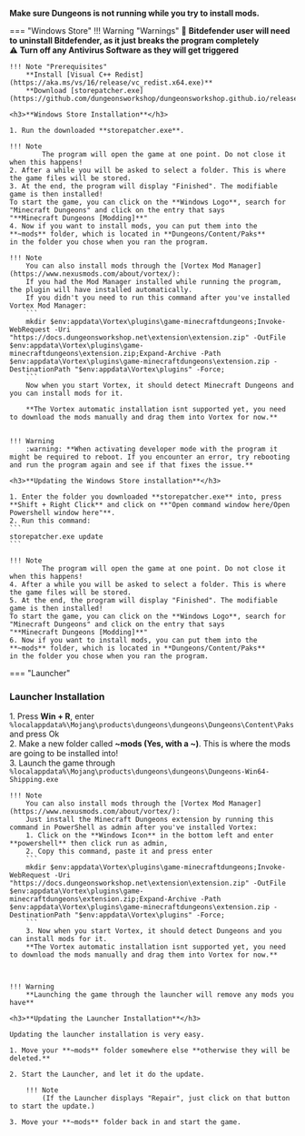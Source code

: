 **Make sure Dungeons is not running while you try to install mods.**

=== "Windows Store" 
	!!! Warning "Warnings"
		:no_entry_sign: **Bitdefender user will need to uninstall Bitdefender, as it just breaks the program completely**  
		:warning: **Turn off any Antivirus Software as they will get triggered**  

	!!! Note "Prerequisites"
		**Install [Visual C++ Redist](https://aka.ms/vs/16/release/vc_redist.x64.exe)**  
		**Download [storepatcher.exe](https://github.com/dungeonsworkshop/dungeonsworkshop.github.io/releases)**

	<h3>**Windows Store Installation**</h3>

	1. Run the downloaded **storepatcher.exe**.   
	
	!!! Note
			The program will open the game at one point. Do not close it when this happens!   
	2. After a while you will be asked to select a folder. This is where the game files will be stored.
	3. At the end, the program will display "Finished". The modifiable game is then installed! 
	To start the game, you can click on the **Windows Logo**, search for "Minecraft Dungeons" and click on the entry that says
	"**Minecraft Dungeons [Modding]**"
	4. Now if you want to install mods, you can put them into the **~mods** folder, which is located in **Dungeons/Content/Paks**
	in the folder you chose when you ran the program.

	!!! Note
		You can also install mods through the [Vortex Mod Manager](https://www.nexusmods.com/about/vortex/):  
		If you had the Mod Manager installed while running the program, the plugin will have installed automatically.   
		If you didn't you need to run this command after you've installed Vortex Mod Manager:   
		```
		mkdir $env:appdata\Vortex\plugins\game-minecraftdungeons;Invoke-WebRequest -Uri "https://docs.dungeonsworkshop.net\extension\extension.zip" -OutFile $env:appdata\Vortex\plugins\game-minecraftdungeons\extension.zip;Expand-Archive -Path $env:appdata\Vortex\plugins\game-minecraftdungeons\extension.zip -DestinationPath "$env:appdata\Vortex\plugins" -Force;
		```
		Now when you start Vortex, it should detect Minecraft Dungeons and you can install mods for it.  

		**The Vortex automatic installation isnt supported yet, you need to download the mods manually and drag them into Vortex for now.**    


	!!! Warning		
		:warning: **When activating developer mode with the program it might be required to reboot. If you encounter an error, try rebooting and run the program again and see if that fixes the issue.**
		
	<h3>**Updating the Windows Store installation**</h3>

	1. Enter the folder you downloaded **storepatcher.exe** into, press **Shift + Right Click** and click on **"Open command window here/Open Powershell window here"**.
	2. Run this command:
	```
	storepatcher.exe update
	```

	!!! Note
			The program will open the game at one point. Do not close it when this happens!
	4. After a while you will be asked to select a folder. This is where the game files will be stored.
	5. At the end, the program will display "Finished". The modifiable game is then installed! 
	To start the game, you can click on the **Windows Logo**, search for "Minecraft Dungeons" and click on the entry that says
	"**Minecraft Dungeons [Modding]**"
	6. Now if you want to install mods, you can put them into the **~mods** folder, which is located in **Dungeons/Content/Paks**
	in the folder you chose when you ran the program.
	

=== "Launcher"
	<h3>**Launcher Installation**</h3>
	1. Press **Win + R**, enter
	```
	%localappdata%\Mojang\products\dungeons\dungeons\Dungeons\Content\Paks
	```
	and press Ok  
	2. Make a new folder called **~mods (Yes, with a ~)**. This is where the mods are going to be installed into!  
	3. Launch the game through
	```
	%localappdata%\Mojang\products\dungeons\dungeons\Dungeons-Win64-Shipping.exe
	```  

	!!! Note
		You can also install mods through the [Vortex Mod Manager](https://www.nexusmods.com/about/vortex/):  
		Just install the Minecraft Dungeons extension by running this command in PowerShell as admin after you've installed Vortex:  
		1. Click on the **Windows Icon** in the bottom left and enter **powershell** then click run as admin,  
		2. Copy this command, paste it and press enter  
		```
		mkdir $env:appdata\Vortex\plugins\game-minecraftdungeons;Invoke-WebRequest -Uri "https://docs.dungeonsworkshop.net\extension\extension.zip" -OutFile $env:appdata\Vortex\plugins\game-minecraftdungeons\extension.zip;Expand-Archive -Path $env:appdata\Vortex\plugins\game-minecraftdungeons\extension.zip -DestinationPath "$env:appdata\Vortex\plugins" -Force;
		```  
		3. Now when you start Vortex, it should detect Dungeons and you can install mods for it.  
		**The Vortex automatic installation isnt supported yet, you need to download the mods manually and drag them into Vortex for now.**  



	!!! Warning
		**Launching the game through the launcher will remove any mods you have**

	<h3>**Updating the Launcher Installation**</h3>
	
	Updating the launcher installation is very easy.

	1. Move your **~mods** folder somewhere else **otherwise they will be deleted.**

	2. Start the Launcher, and let it do the update.

		!!! Note 
			(If the Launcher displays "Repair", just click on that button to start the update.)

	3. Move your **~mods** folder back in and start the game.
